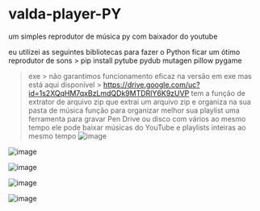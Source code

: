 # valda-player-PY
um simples reprodutor de música py com baixador do youtube

eu utilizei as seguintes bibliotecas para fazer o Python ficar um ótimo reprodutor de sons
        >        pip install pytube pydub mutagen pillow pygame
> exe  > não garantimos funcionamento eficaz na versão em exe mas está aqui disponível > https://drive.google.com/uc?id=1s2XQqHM7qxBzLmdQDk9MTDRIY6K9zUVP
>tem a função de extrator de arquivo zip que extrai um arquivo zip e organiza na sua pasta de música
>função para organizar melhor sua playlist
>uma ferramenta para gravar Pen Drive ou disco com vários ao mesmo tempo
>ele pode baixar músicas do YouTube e playlists inteiras ao mesmo tempo
![image](https://github.com/Valdemir-DSW/valda-player-PY/assets/134114016/5bcc1b32-237a-44af-9ab0-64d690b4e11b)


![image](https://github.com/Valdemir-DSW/valda-player-PY/assets/134114016/b4ad3059-4a57-4a61-a535-d57c4ba275dd)

![image](https://github.com/Valdemir-DSW/valda-player-PY/assets/134114016/60f5cf9e-71db-463e-aa30-a025128f4277)

![image](https://github.com/Valdemir-DSW/valda-player-PY/assets/134114016/7022e5c7-ec73-4148-aab7-7fdd9b60d84b)


![image](https://github.com/Valdemir-DSW/valda-player-PY/assets/134114016/94353ee6-3cd9-4789-bf2a-d78d844f8ea1)

